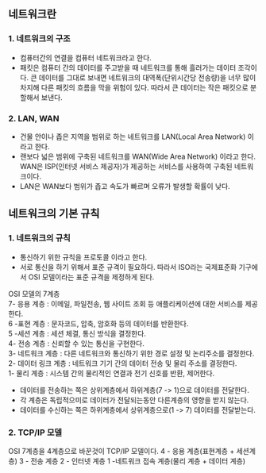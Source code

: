 ## 네트워크란
### 1. 네트워크의 구조 
* 컴퓨터간의 연결을 컴퓨터 네트워크라고 한다.
* 패킷은 컴퓨터 간의 데이터를 주고받을 때 네트워크를 통해 흘러가는 데이터 조각이다. 
큰 데이터를 그대로 보내면 네트워크의 대역폭(단위시간당 전송량)을 너무 많이 차지해 다른 패킷의 흐름을 막을 위험이 있다.
따라서 큰 데이터는 작은 패킷으로 분할해서 보낸다.

### 2. LAN, WAN
* 건물 안이나 좁은 지역을 범위로 하는 네트워크를 LAN(Local Area Network) 이라고 한다.
* 랜보다 넓은 범위에 구축된 네트워크를 WAN(Wide Area Network) 이라고 한다.
  WAN은 ISP(인터넷 서비스 제공자)가 제공하는 서비스를 사용하여 구축된 네트워크이다.
* LAN은 WAN보다 범위가 좁고 속도가 빠르며 오류가 발생할 확률이 낮다.

## 네트워크의 기본 규칙
### 1. 네트워크의 규칙
* 통신하기 위한 규칙을 프로토콜 이라고 한다.
* 서로 통신을 하기 위해서 표준 규격이 필요하다. 따라서 ISO라는 국제표준화 기구에서 
OSI 모델이라는 표준 규격을 제정하게 된다.

OSI 모델의 7계층  
7- 응용 계층 : 이메일, 파일전송, 웹 사이트 조회 등 애플리케이션에 대한 서비스를 제공한다.  
6 -표현 계층 : 문자코드, 압축, 암호화 등의 데이터를 반환한다.  
5 -세션 계층 : 세션 체결, 통신 방식을 결정한다.  
4- 전송 계층 : 신뢰할 수 있는 통신을 구현한다.  
3- 네트워크 계층 : 다른 네트워크와 통신하기 위한 경로 설정 및 논리주소를 결정한다.  
2- 데이터 링크 계층 : 네트워크 기기 간의 데이터 전송 및 물리 주소를 결정한다.  
1- 물리 계층 : 시스템 간의 물리적인 연결과 전기 신호를 반환, 제어한다.  

* 데이터를 전송하는 쪽은 상위계층에서 하위계층(7 -> 1)으로 데이터를 전달한다.
* 각 계층은 독립적으미로 데이터가 전달되는동안 다른계층의 영향을 받지 않는다.
* 데이터를 수신하는 쪽은 하위계층에서 상위계층으로(1 -> 7) 데이터를 전달받는다.

### 2. TCP/IP 모델
OSI 7계층을 4계층으로 바꾼것이 TCP/IP 모델이다.
4 - 응용 계층(표현계층 + 세션계층)
3 - 전송 계층
2 - 인터넷 계층
1 -네트워크 접속 계층(물리 계층 + 데이터 계층)
